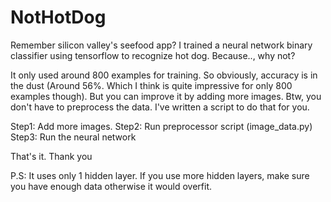 # NotHotDog
Remember silicon valley's seefood app? I trained a neural network binary classifier using tensorflow to recognize hot dog. Because.., why not?

It only used around 800 examples for training. So obviously, accuracy is in the dust (Around 56%. Which I think is quite impressive for only 800 examples though). But you can improve it by adding more images. Btw, you don't have to preprocess the data. I've written a script to do that for you. 

Step1: Add more images.
Step2: Run preprocessor script (image_data.py)
Step3: Run the neural network

That's it. Thank you

P.S: It uses only 1 hidden layer. If you use more hidden layers, make sure you have enough data otherwise it would overfit. 
